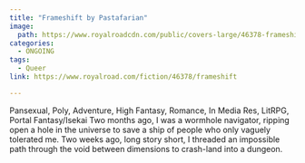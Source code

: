 ```yaml
---
title: "Frameshift by Pastafarian"
image:
  path: https://www.royalroadcdn.com/public/covers-large/46378-frameshift-magic-math-and-not-enough-context.jpg
categories:
  - ONGOING
tags:
  - Queer
link: https://www.royalroad.com/fiction/46378/frameshift

---
```

Pansexual, Poly, Adventure, High Fantasy, Romance, In Media Res, LitRPG, Portal Fantasy/Isekai
Two months ago, I was a wormhole navigator, ripping open a hole in the universe to save a ship of people who only vaguely tolerated me. Two weeks ago, long story short, I threaded an impossible path through the void between dimensions to crash-land into a dungeon. 


